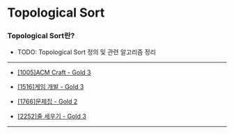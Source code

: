 # Topological Sort

### Topological Sort란?

  - TODO: Topological Sort 정의 및 관련 알고리즘 정리

---

  - [[1005]ACM Craft - Gold 3](https://github.com/firemancha/Algorithm/tree/main/Baekjoon/TopologicalSort/%5B1005%5DACM%20Craft)

  - [[1516]게임 개발 - Gold 3](https://github.com/firemancha/Algorithm/tree/main/Baekjoon/TopologicalSort/%5B1516%5D%EA%B2%8C%EC%9E%84%20%EA%B0%9C%EB%B0%9C)

  - [[1766]문제집 - Gold 2](https://github.com/firemancha/Algorithm/tree/main/Baekjoon/TopologicalSort/%5B1766%5D%EB%AC%B8%EC%A0%9C%EC%A7%91)

  - [[2252]줄 세우기 - Gold 3](https://github.com/firemancha/Algorithm/tree/main/Baekjoon/TopologicalSort/%5B2252%5D%EC%A4%84%20%EC%84%B8%EC%9A%B0%EA%B8%B0)

---